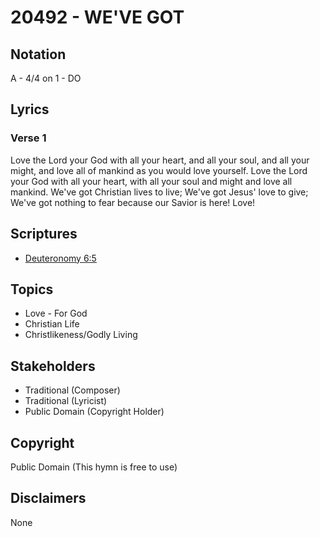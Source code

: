 # 20492 - WE'VE GOT

## Notation

A - 4/4 on 1 - DO

## Lyrics

### Verse 1

Love the Lord your God with all your heart, and all your soul, and all your might, and love all of mankind as you would love yourself. Love the Lord your God with all your heart, with all your soul and might and love all mankind. We've got Christian lives to live; We've got Jesus' love to give; We've got nothing to fear because our Savior is here! Love!


## Scriptures

- [Deuteronomy 6:5](https://www.biblegateway.com/passage/?search=Deuteronomy%206%3A5)

## Topics

- Love - For God
- Christian Life
- Christlikeness/Godly Living

## Stakeholders

- Traditional (Composer)
- Traditional (Lyricist)
- Public Domain (Copyright Holder)

## Copyright

Public Domain
(This hymn is free to use)

## Disclaimers

None

